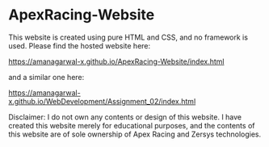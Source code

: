 # ApexRacing-Website


This website is created using pure HTML and CSS, and no framework is used. Please find the hosted website here:

https://amanagarwal-x.github.io/ApexRacing-Website/index.html

and a similar one here:

https://amanagarwal-x.github.io/WebDevelopment/Assignment_02/index.html

Disclaimer: I do not own any contents or design of this website. I have created this website merely for educational purposes, and the contents of this website are of sole ownership of Apex Racing and Zersys technologies.
